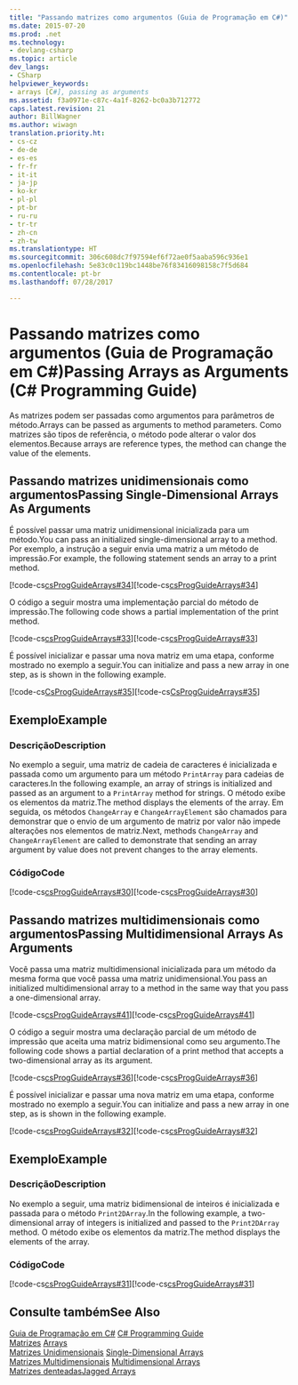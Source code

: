 ```yaml
---
title: "Passando matrizes como argumentos (Guia de Programação em C#)"
ms.date: 2015-07-20
ms.prod: .net
ms.technology:
- devlang-csharp
ms.topic: article
dev_langs:
- CSharp
helpviewer_keywords:
- arrays [C#], passing as arguments
ms.assetid: f3a0971e-c87c-4a1f-8262-bc0a3b712772
caps.latest.revision: 21
author: BillWagner
ms.author: wiwagn
translation.priority.ht:
- cs-cz
- de-de
- es-es
- fr-fr
- it-it
- ja-jp
- ko-kr
- pl-pl
- pt-br
- ru-ru
- tr-tr
- zh-cn
- zh-tw
ms.translationtype: HT
ms.sourcegitcommit: 306c608dc7f97594ef6f72ae0f5aaba596c936e1
ms.openlocfilehash: 5e83c0c119bc1448be76f83416098158c7f5d684
ms.contentlocale: pt-br
ms.lasthandoff: 07/28/2017

---
```

# <a name="passing-arrays-as-arguments-c-programming-guide"></a><span data-ttu-id="958a3-102">Passando matrizes como argumentos (Guia de Programação em C#)</span><span class="sxs-lookup"><span data-stu-id="958a3-102">Passing Arrays as Arguments (C# Programming Guide)</span></span>
<span data-ttu-id="958a3-103">As matrizes podem ser passadas como argumentos para parâmetros de método.</span><span class="sxs-lookup"><span data-stu-id="958a3-103">Arrays can be passed as arguments to method parameters.</span></span> <span data-ttu-id="958a3-104">Como matrizes são tipos de referência, o método pode alterar o valor dos elementos.</span><span class="sxs-lookup"><span data-stu-id="958a3-104">Because arrays are reference types, the method can change the value of the elements.</span></span>  
  
## <a name="passing-single-dimensional-arrays-as-arguments"></a><span data-ttu-id="958a3-105">Passando matrizes unidimensionais como argumentos</span><span class="sxs-lookup"><span data-stu-id="958a3-105">Passing Single-Dimensional Arrays As Arguments</span></span>  
 <span data-ttu-id="958a3-106">É possível passar uma matriz unidimensional inicializada para um método.</span><span class="sxs-lookup"><span data-stu-id="958a3-106">You can pass an initialized single-dimensional array to a method.</span></span> <span data-ttu-id="958a3-107">Por exemplo, a instrução a seguir envia uma matriz a um método de impressão.</span><span class="sxs-lookup"><span data-stu-id="958a3-107">For example, the following statement sends an array to a print method.</span></span>  
  
 <span data-ttu-id="958a3-108">[!code-cs[csProgGuideArrays#34](../../../csharp/programming-guide/arrays/codesnippet/CSharp/passing-arrays-as-arguments_1.cs)]</span><span class="sxs-lookup"><span data-stu-id="958a3-108">[!code-cs[csProgGuideArrays#34](../../../csharp/programming-guide/arrays/codesnippet/CSharp/passing-arrays-as-arguments_1.cs)]</span></span>  
  
 <span data-ttu-id="958a3-109">O código a seguir mostra uma implementação parcial do método de impressão.</span><span class="sxs-lookup"><span data-stu-id="958a3-109">The following code shows a partial implementation of the print method.</span></span>  
  
 <span data-ttu-id="958a3-110">[!code-cs[csProgGuideArrays#33](../../../csharp/programming-guide/arrays/codesnippet/CSharp/passing-arrays-as-arguments_2.cs)]</span><span class="sxs-lookup"><span data-stu-id="958a3-110">[!code-cs[csProgGuideArrays#33](../../../csharp/programming-guide/arrays/codesnippet/CSharp/passing-arrays-as-arguments_2.cs)]</span></span>  
  
 <span data-ttu-id="958a3-111">É possível inicializar e passar uma nova matriz em uma etapa, conforme mostrado no exemplo a seguir.</span><span class="sxs-lookup"><span data-stu-id="958a3-111">You can initialize and pass a new array in one step, as is shown in the following example.</span></span>  
  
 <span data-ttu-id="958a3-112">[!code-cs[CsProgGuideArrays#35](../../../csharp/programming-guide/arrays/codesnippet/CSharp/passing-arrays-as-arguments_3.cs)]</span><span class="sxs-lookup"><span data-stu-id="958a3-112">[!code-cs[CsProgGuideArrays#35](../../../csharp/programming-guide/arrays/codesnippet/CSharp/passing-arrays-as-arguments_3.cs)]</span></span>  
  
## <a name="example"></a><span data-ttu-id="958a3-113">Exemplo</span><span class="sxs-lookup"><span data-stu-id="958a3-113">Example</span></span>  
  
### <a name="description"></a><span data-ttu-id="958a3-114">Descrição</span><span class="sxs-lookup"><span data-stu-id="958a3-114">Description</span></span>  
 <span data-ttu-id="958a3-115">No exemplo a seguir, uma matriz de cadeia de caracteres é inicializada e passada como um argumento para um método `PrintArray` para cadeias de caracteres.</span><span class="sxs-lookup"><span data-stu-id="958a3-115">In the following example, an array of strings is initialized and passed as an argument to a `PrintArray` method for strings.</span></span> <span data-ttu-id="958a3-116">O método exibe os elementos da matriz.</span><span class="sxs-lookup"><span data-stu-id="958a3-116">The method displays the elements of the array.</span></span> <span data-ttu-id="958a3-117">Em seguida, os métodos `ChangeArray` e `ChangeArrayElement` são chamados para demonstrar que o envio de um argumento de matriz por valor não impede alterações nos elementos de matriz.</span><span class="sxs-lookup"><span data-stu-id="958a3-117">Next, methods `ChangeArray` and `ChangeArrayElement` are called to demonstrate that sending an array argument by value does not prevent changes to the array elements.</span></span>  
  
### <a name="code"></a><span data-ttu-id="958a3-118">Código</span><span class="sxs-lookup"><span data-stu-id="958a3-118">Code</span></span>  
 <span data-ttu-id="958a3-119">[!code-cs[csProgGuideArrays#30](../../../csharp/programming-guide/arrays/codesnippet/CSharp/passing-arrays-as-arguments_4.cs)]</span><span class="sxs-lookup"><span data-stu-id="958a3-119">[!code-cs[csProgGuideArrays#30](../../../csharp/programming-guide/arrays/codesnippet/CSharp/passing-arrays-as-arguments_4.cs)]</span></span>  
  
## <a name="passing-multidimensional-arrays-as-arguments"></a><span data-ttu-id="958a3-120">Passando matrizes multidimensionais como argumentos</span><span class="sxs-lookup"><span data-stu-id="958a3-120">Passing Multidimensional Arrays As Arguments</span></span>  
 <span data-ttu-id="958a3-121">Você passa uma matriz multidimensional inicializada para um método da mesma forma que você passa uma matriz unidimensional.</span><span class="sxs-lookup"><span data-stu-id="958a3-121">You pass an initialized multidimensional array to a method in the same way that you pass a one-dimensional array.</span></span>  
  
 <span data-ttu-id="958a3-122">[!code-cs[csProgGuideArrays#41](../../../csharp/programming-guide/arrays/codesnippet/CSharp/passing-arrays-as-arguments_5.cs)]</span><span class="sxs-lookup"><span data-stu-id="958a3-122">[!code-cs[csProgGuideArrays#41](../../../csharp/programming-guide/arrays/codesnippet/CSharp/passing-arrays-as-arguments_5.cs)]</span></span>  
  
 <span data-ttu-id="958a3-123">O código a seguir mostra uma declaração parcial de um método de impressão que aceita uma matriz bidimensional como seu argumento.</span><span class="sxs-lookup"><span data-stu-id="958a3-123">The following code shows a partial declaration of a print method that accepts a two-dimensional array as its argument.</span></span>  
  
 <span data-ttu-id="958a3-124">[!code-cs[csProgGuideArrays#36](../../../csharp/programming-guide/arrays/codesnippet/CSharp/passing-arrays-as-arguments_6.cs)]</span><span class="sxs-lookup"><span data-stu-id="958a3-124">[!code-cs[csProgGuideArrays#36](../../../csharp/programming-guide/arrays/codesnippet/CSharp/passing-arrays-as-arguments_6.cs)]</span></span>  
  
 <span data-ttu-id="958a3-125">É possível inicializar e passar uma nova matriz em uma etapa, conforme mostrado no exemplo a seguir.</span><span class="sxs-lookup"><span data-stu-id="958a3-125">You can initialize and pass a new array in one step, as is shown in the following example.</span></span>  
  
 <span data-ttu-id="958a3-126">[!code-cs[csProgGuideArrays#32](../../../csharp/programming-guide/arrays/codesnippet/CSharp/passing-arrays-as-arguments_7.cs)]</span><span class="sxs-lookup"><span data-stu-id="958a3-126">[!code-cs[csProgGuideArrays#32](../../../csharp/programming-guide/arrays/codesnippet/CSharp/passing-arrays-as-arguments_7.cs)]</span></span>  
  
## <a name="example"></a><span data-ttu-id="958a3-127">Exemplo</span><span class="sxs-lookup"><span data-stu-id="958a3-127">Example</span></span>  
  
### <a name="description"></a><span data-ttu-id="958a3-128">Descrição</span><span class="sxs-lookup"><span data-stu-id="958a3-128">Description</span></span>  
 <span data-ttu-id="958a3-129">No exemplo a seguir, uma matriz bidimensional de inteiros é inicializada e passada para o método `Print2DArray`.</span><span class="sxs-lookup"><span data-stu-id="958a3-129">In the following example, a two-dimensional array of integers is initialized and passed to the `Print2DArray` method.</span></span> <span data-ttu-id="958a3-130">O método exibe os elementos da matriz.</span><span class="sxs-lookup"><span data-stu-id="958a3-130">The method displays the elements of the array.</span></span>  
  
### <a name="code"></a><span data-ttu-id="958a3-131">Código</span><span class="sxs-lookup"><span data-stu-id="958a3-131">Code</span></span>  
 <span data-ttu-id="958a3-132">[!code-cs[csProgGuideArrays#31](../../../csharp/programming-guide/arrays/codesnippet/CSharp/passing-arrays-as-arguments_8.cs)]</span><span class="sxs-lookup"><span data-stu-id="958a3-132">[!code-cs[csProgGuideArrays#31](../../../csharp/programming-guide/arrays/codesnippet/CSharp/passing-arrays-as-arguments_8.cs)]</span></span>  
  
## <a name="see-also"></a><span data-ttu-id="958a3-133">Consulte também</span><span class="sxs-lookup"><span data-stu-id="958a3-133">See Also</span></span>  
 <span data-ttu-id="958a3-134">[Guia de Programação em C#](../../../csharp/programming-guide/index.md) </span><span class="sxs-lookup"><span data-stu-id="958a3-134">[C# Programming Guide](../../../csharp/programming-guide/index.md) </span></span>  
 <span data-ttu-id="958a3-135">[Matrizes](../../../csharp/programming-guide/arrays/index.md) </span><span class="sxs-lookup"><span data-stu-id="958a3-135">[Arrays](../../../csharp/programming-guide/arrays/index.md) </span></span>  
 <span data-ttu-id="958a3-136">[Matrizes Unidimensionais](../../../csharp/programming-guide/arrays/single-dimensional-arrays.md) </span><span class="sxs-lookup"><span data-stu-id="958a3-136">[Single-Dimensional Arrays](../../../csharp/programming-guide/arrays/single-dimensional-arrays.md) </span></span>  
 <span data-ttu-id="958a3-137">[Matrizes Multidimensionais](../../../csharp/programming-guide/arrays/multidimensional-arrays.md) </span><span class="sxs-lookup"><span data-stu-id="958a3-137">[Multidimensional Arrays](../../../csharp/programming-guide/arrays/multidimensional-arrays.md) </span></span>  
 [<span data-ttu-id="958a3-138">Matrizes denteadas</span><span class="sxs-lookup"><span data-stu-id="958a3-138">Jagged Arrays</span></span>](../../../csharp/programming-guide/arrays/jagged-arrays.md)

